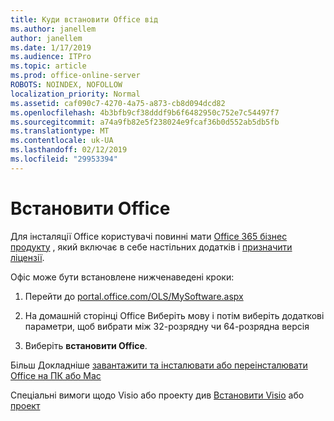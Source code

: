 ```yaml
---
title: Куди встановити Office від
ms.author: janellem
author: janellem
ms.date: 1/17/2019
ms.audience: ITPro
ms.topic: article
ms.prod: office-online-server
ROBOTS: NOINDEX, NOFOLLOW
localization_priority: Normal
ms.assetid: caf090c7-4270-4a75-a873-cb8d094dcd82
ms.openlocfilehash: 4b3bfb9cf38dddf9b6f6482950c752e7c54497f7
ms.sourcegitcommit: a74a9fb82e5f238024e9fcaf36b0d552ab5db5fb
ms.translationtype: MT
ms.contentlocale: uk-UA
ms.lasthandoff: 02/12/2019
ms.locfileid: "29953394"
---
```

# <a name="install-office"></a>Встановити Office

Для інсталяції Office користувачі повинні мати [Office 365 бізнес продукту](https://support.office.com/article/f8ab5e25-bf3f-4a47-b264-174b1ee925fd?wt.mc_id=Alchemy_ClientDIA) , який включає в себе настільних додатків і [призначити ліцензії](https://docs.microsoft.com/office365/admin/subscriptions-and-billing/assign-licenses-to-users).
  
Офіс може бути встановлене нижченаведені кроки:
  
1. Перейти до [portal.office.com/OLS/MySoftware.aspx](https://portal.office.com/OLS/MySoftware.aspx)
    
2. На домашній сторінці Office Виберіть мову і потім виберіть додаткові параметри, щоб вибрати між 32-розрядну чи 64-розрядна версія
    
3. Виберіть **встановити Office**.
    
Більш Докладніше [завантажити та інсталювати або переінсталювати Office на ПК або Mac](https://support.office.com/article/4414eaaf-0478-48be-9c42-23adc4716658?wt.mc_id=Alchemy_ClientDIA)
  
Спеціальні вимоги щодо Visio або проекту див [Встановити Visio](https://support.office.com/article/f98f21e3-aa02-4827-9167-ddab5b025710) або [проект](https://support.office.com/article/7059249b-d9fe-4d61-ab96-5c5bf435f281)


